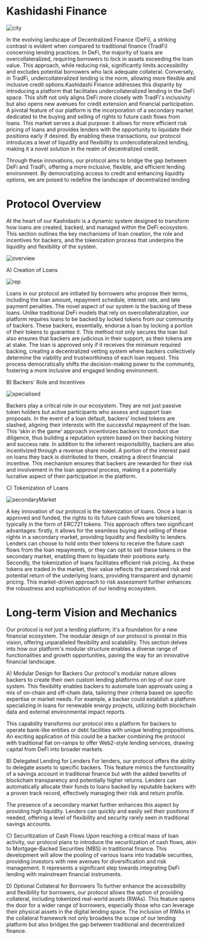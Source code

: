 # Kashidashi Finance 

![city](https://github.com/Robo-Labs/credit-protocol/assets/86513395/d0f786f2-1780-4a1a-a3c9-99fd692df10b)

In the evolving landscape of Decentralized Finance (DeFi), a striking contrast is evident when compared to traditional finance (TradFi) concerning lending practices. In DeFi, the majority of loans are overcollateralized, requiring borrowers to lock in assets exceeding the loan value. This approach, while reducing risk, significantly limits accessibility and excludes potential borrowers who lack adequate collateral. Conversely, in TradFi, undercollateralized lending is the norm, allowing more flexible and inclusive credit options.Kashidashi Finance addresses this disparity by introducing a platform that facilitates undercollateralized lending in the DeFi space. This shift not only aligns DeFi more closely with TradFi's inclusivity but also opens new avenues for credit extension and financial participation. A pivotal feature of our platform is the incorporation of a secondary market dedicated to the buying and selling of rights to future cash flows from loans. This market serves a dual purpose: it allows for more efficient risk pricing of loans and provides lenders with the opportunity to liquidate their positions early if desired. By enabling these transactions, our protocol introduces a level of liquidity and flexibility to undercollateralized lending, making it a novel solution in the realm of decentralized credit.

Through these innovations, our protocol aims to bridge the gap between DeFi and TradFi, offering a more inclusive, flexible, and efficient lending environment. By democratizing access to credit and enhancing liquidity options, we are poised to redefine the landscape of decentralized lending

# Protocol Overview

At the heart of our Kashidashi is a dynamic system designed to transform how loans are created, backed, and managed within the DeFi ecosystem. This section outlines the key mechanisms of loan creation, the role and incentives for backers, and the tokenization process that underpins the liquidity and flexibility of the system.

![overview](https://github.com/Robo-Labs/credit-protocol/assets/86513395/55bdb52a-a84b-497d-811b-c237666e3dde)

A) Creation of Loans

![rep](https://github.com/Robo-Labs/credit-protocol/assets/86513395/8b30506c-2c13-4a4c-9ef6-d2d9dc437f21)

Loans in our protocol are initiated by borrowers who propose their terms, including the loan amount, repayment schedule, interest rate, and late payment penalties. The novel aspect of our system is the backing of these loans. Unlike traditional DeFi models that rely on overcollateralization, our platform requires loans to be backed by locked tokens from our community of backers. These backers, essentially, endorse a loan by locking a portion of their tokens to guarantee it. This method not only secures the loan but also ensures that backers are judicious in their support, as their tokens are at stake. The loan is approved only if it receives the minimum required backing, creating a decentralized vetting system where backers collectively determine the viability and trustworthiness of each loan request. This process democratically shifts the decision-making power to the community, fostering a more inclusive and engaged lending environment.

B) Backers' Role and Incentives

![specialised](https://github.com/Robo-Labs/credit-protocol/assets/86513395/7ed277c7-4fc1-40d8-bdc0-01bcd794779f)

Backers play a critical role in our ecosystem. They are not just passive token holders but active participants who assess and support loan proposals. In the event of a loan default, backers' locked tokens are slashed, aligning their interests with the successful repayment of the loan. This 'skin in the game' approach incentivizes backers to conduct due diligence, thus building a reputation system based on their backing history and success rate. In addition to the inherent responsibility, backers are also incentivized through a revenue share model. A portion of the interest paid on loans they back is distributed to them, creating a direct financial incentive. This mechanism ensures that backers are rewarded for their risk and involvement in the loan approval process, making it a potentially lucrative aspect of their participation in the platform.

C) Tokenization of Loans

![secondaryMarket](https://github.com/Robo-Labs/credit-protocol/assets/86513395/d987d79b-3320-45bd-92bb-ee8ecd888b9e)

A key innovation of our protocol is the tokenization of loans. Once a loan is approved and funded, the rights to its future cash flows are tokenized, typically in the form of ERC721 tokens. This approach offers two significant advantages: firstly, it allows for the seamless buying and selling of these rights in a secondary market, providing liquidity and flexibility to lenders. Lenders can choose to hold onto their tokens to receive the future cash flows from the loan repayments, or they can opt to sell these tokens in the secondary market, enabling them to liquidate their positions early. Secondly, the tokenization of loans facilitates efficient risk pricing. As these tokens are traded in the market, their value reflects the perceived risk and potential return of the underlying loans, providing transparent and dynamic pricing. This market-driven approach to risk assessment further enhances the robustness and sophistication of our lending ecosystem.


# Long-term Vision and Mechanics

Our protocol is not just a lending platform; it's a foundation for a new financial ecosystem. The modular design of our protocol is pivotal in this vision, offering unparalleled flexibility and scalability. This section delves into how our platform's modular structure enables a diverse range of functionalities and growth opportunities, paving the way for an innovative financial landscape.

A) Modular Design for Backers
Our protocol's modular nature allows backers to create their own custom lending platforms on top of our core system. This flexibility enables backers to automate loan approvals using a mix of on-chain and off-chain data, tailoring their criteria based on specific expertise or market needs. For example, a backer could establish a platform specializing in loans for renewable energy projects, utilizing both blockchain data and external environmental impact reports.

This capability transforms our protocol into a platform for backers to operate bank-like entities or debt facilities with unique lending propositions. An exciting application of this could be a backer combining the protocol with traditional fiat on-ramps to offer Web2-style lending services, drawing capital from DeFi into broader markets.

B) Delegated Lending for Lenders
For lenders, our protocol offers the ability to delegate assets to specific backers. This feature mimics the functionality of a savings account in traditional finance but with the added benefits of blockchain transparency and potentially higher returns. Lenders can automatically allocate their funds to loans backed by reputable backers with a proven track record, effectively managing their risk and return profile.

The presence of a secondary market further enhances this aspect by providing high liquidity. Lenders can quickly and easily sell their positions if needed, offering a level of flexibility and security rarely seen in traditional savings accounts.

C) Securitization of Cash Flows
Upon reaching a critical mass of loan activity, our protocol plans to introduce the securitization of cash flows, akin to Mortgage-Backed Securities (MBS) in traditional finance. This development will allow the pooling of various loans into tradable securities, providing investors with new avenues for diversification and risk management. It represents a significant step towards integrating DeFi lending with mainstream financial instruments.

D) Optional Collateral for Borrowers
To further enhance the accessibility and flexibility for borrowers, our protocol allows the option of providing collateral, including tokenized real-world assets (RWAs). This feature opens the door for a wider range of borrowers, especially those who can leverage their physical assets in the digital lending space. The inclusion of RWAs in the collateral framework not only broadens the scope of our lending platform but also bridges the gap between traditional and decentralized finance.
